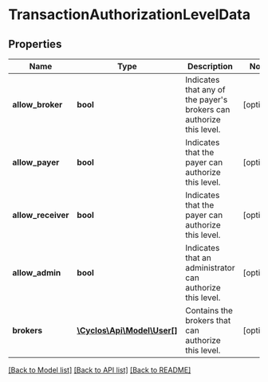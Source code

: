# TransactionAuthorizationLevelData

## Properties
Name | Type | Description | Notes
------------ | ------------- | ------------- | -------------
**allow_broker** | **bool** | Indicates that any of the payer&#x27;s brokers can authorize this level. | [optional] 
**allow_payer** | **bool** | Indicates that the payer can authorize this level. | [optional] 
**allow_receiver** | **bool** | Indicates that the payer can authorize this level. | [optional] 
**allow_admin** | **bool** | Indicates that an administrator can authorize this level. | [optional] 
**brokers** | [**\Cyclos\Api\Model\User[]**](User.md) | Contains the brokers that can authorize this level. | [optional] 

[[Back to Model list]](../../README.md#documentation-for-models) [[Back to API list]](../../README.md#documentation-for-api-endpoints) [[Back to README]](../../README.md)

